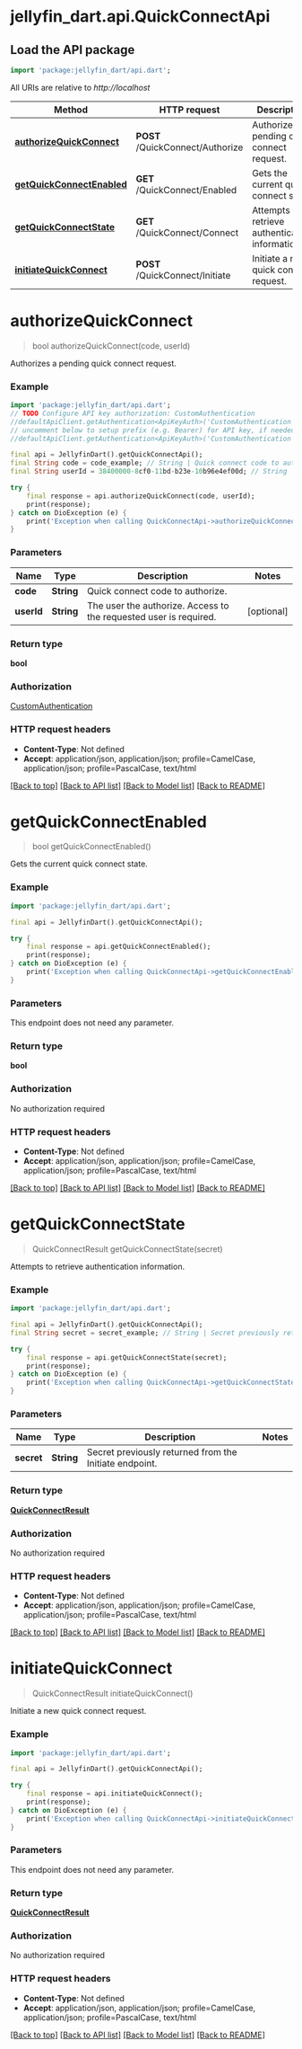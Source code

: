 # jellyfin_dart.api.QuickConnectApi

## Load the API package
```dart
import 'package:jellyfin_dart/api.dart';
```

All URIs are relative to *http://localhost*

Method | HTTP request | Description
------------- | ------------- | -------------
[**authorizeQuickConnect**](QuickConnectApi.md#authorizequickconnect) | **POST** /QuickConnect/Authorize | Authorizes a pending quick connect request.
[**getQuickConnectEnabled**](QuickConnectApi.md#getquickconnectenabled) | **GET** /QuickConnect/Enabled | Gets the current quick connect state.
[**getQuickConnectState**](QuickConnectApi.md#getquickconnectstate) | **GET** /QuickConnect/Connect | Attempts to retrieve authentication information.
[**initiateQuickConnect**](QuickConnectApi.md#initiatequickconnect) | **POST** /QuickConnect/Initiate | Initiate a new quick connect request.


# **authorizeQuickConnect**
> bool authorizeQuickConnect(code, userId)

Authorizes a pending quick connect request.

### Example
```dart
import 'package:jellyfin_dart/api.dart';
// TODO Configure API key authorization: CustomAuthentication
//defaultApiClient.getAuthentication<ApiKeyAuth>('CustomAuthentication').apiKey = 'YOUR_API_KEY';
// uncomment below to setup prefix (e.g. Bearer) for API key, if needed
//defaultApiClient.getAuthentication<ApiKeyAuth>('CustomAuthentication').apiKeyPrefix = 'Bearer';

final api = JellyfinDart().getQuickConnectApi();
final String code = code_example; // String | Quick connect code to authorize.
final String userId = 38400000-8cf0-11bd-b23e-10b96e4ef00d; // String | The user the authorize. Access to the requested user is required.

try {
    final response = api.authorizeQuickConnect(code, userId);
    print(response);
} catch on DioException (e) {
    print('Exception when calling QuickConnectApi->authorizeQuickConnect: $e\n');
}
```

### Parameters

Name | Type | Description  | Notes
------------- | ------------- | ------------- | -------------
 **code** | **String**| Quick connect code to authorize. | 
 **userId** | **String**| The user the authorize. Access to the requested user is required. | [optional] 

### Return type

**bool**

### Authorization

[CustomAuthentication](../README.md#CustomAuthentication)

### HTTP request headers

 - **Content-Type**: Not defined
 - **Accept**: application/json, application/json; profile=CamelCase, application/json; profile=PascalCase, text/html

[[Back to top]](#) [[Back to API list]](../README.md#documentation-for-api-endpoints) [[Back to Model list]](../README.md#documentation-for-models) [[Back to README]](../README.md)

# **getQuickConnectEnabled**
> bool getQuickConnectEnabled()

Gets the current quick connect state.

### Example
```dart
import 'package:jellyfin_dart/api.dart';

final api = JellyfinDart().getQuickConnectApi();

try {
    final response = api.getQuickConnectEnabled();
    print(response);
} catch on DioException (e) {
    print('Exception when calling QuickConnectApi->getQuickConnectEnabled: $e\n');
}
```

### Parameters
This endpoint does not need any parameter.

### Return type

**bool**

### Authorization

No authorization required

### HTTP request headers

 - **Content-Type**: Not defined
 - **Accept**: application/json, application/json; profile=CamelCase, application/json; profile=PascalCase, text/html

[[Back to top]](#) [[Back to API list]](../README.md#documentation-for-api-endpoints) [[Back to Model list]](../README.md#documentation-for-models) [[Back to README]](../README.md)

# **getQuickConnectState**
> QuickConnectResult getQuickConnectState(secret)

Attempts to retrieve authentication information.

### Example
```dart
import 'package:jellyfin_dart/api.dart';

final api = JellyfinDart().getQuickConnectApi();
final String secret = secret_example; // String | Secret previously returned from the Initiate endpoint.

try {
    final response = api.getQuickConnectState(secret);
    print(response);
} catch on DioException (e) {
    print('Exception when calling QuickConnectApi->getQuickConnectState: $e\n');
}
```

### Parameters

Name | Type | Description  | Notes
------------- | ------------- | ------------- | -------------
 **secret** | **String**| Secret previously returned from the Initiate endpoint. | 

### Return type

[**QuickConnectResult**](QuickConnectResult.md)

### Authorization

No authorization required

### HTTP request headers

 - **Content-Type**: Not defined
 - **Accept**: application/json, application/json; profile=CamelCase, application/json; profile=PascalCase, text/html

[[Back to top]](#) [[Back to API list]](../README.md#documentation-for-api-endpoints) [[Back to Model list]](../README.md#documentation-for-models) [[Back to README]](../README.md)

# **initiateQuickConnect**
> QuickConnectResult initiateQuickConnect()

Initiate a new quick connect request.

### Example
```dart
import 'package:jellyfin_dart/api.dart';

final api = JellyfinDart().getQuickConnectApi();

try {
    final response = api.initiateQuickConnect();
    print(response);
} catch on DioException (e) {
    print('Exception when calling QuickConnectApi->initiateQuickConnect: $e\n');
}
```

### Parameters
This endpoint does not need any parameter.

### Return type

[**QuickConnectResult**](QuickConnectResult.md)

### Authorization

No authorization required

### HTTP request headers

 - **Content-Type**: Not defined
 - **Accept**: application/json, application/json; profile=CamelCase, application/json; profile=PascalCase, text/html

[[Back to top]](#) [[Back to API list]](../README.md#documentation-for-api-endpoints) [[Back to Model list]](../README.md#documentation-for-models) [[Back to README]](../README.md)

